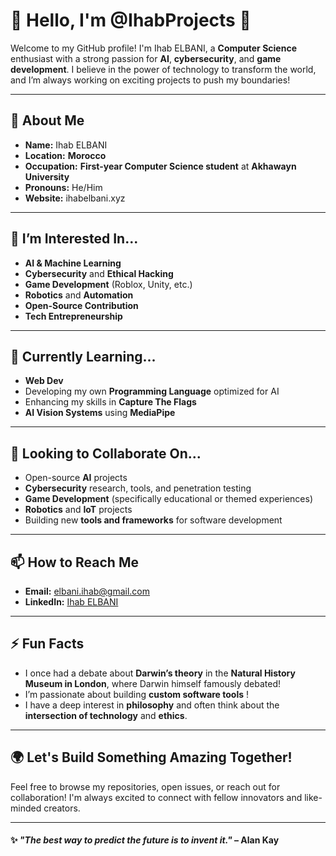# 👋 **Hello, I'm @IhabProjects** 🌟

Welcome to my GitHub profile! I'm Ihab ELBANI, a **Computer Science** enthusiast with a strong passion for **AI**, **cybersecurity**, and **game development**. I believe in the power of technology to transform the world, and I’m always working on exciting projects to push my boundaries!

---

## 🚀 **About Me**  
- **Name:** Ihab ELBANI  
- **Location:** **Morocco**  
- **Occupation:** **First-year Computer Science student** at **Akhawayn University**  
- **Pronouns:** He/Him
- **Website:** ihabelbani.xyz

---

## 👀 **I’m Interested In...**
- **AI & Machine Learning**  
- **Cybersecurity** and **Ethical Hacking**  
- **Game Development** (Roblox, Unity, etc.)  
- **Robotics** and **Automation**  
- **Open-Source Contribution**  
- **Tech Entrepreneurship**

---

## 🌱 **Currently Learning...**
- **Web Dev**
- Developing my own **Programming Language** optimized for AI  
- Enhancing my skills in **Capture The Flags**  
- **AI Vision Systems** using **MediaPipe**

---

## 💞️ **Looking to Collaborate On...**
- Open-source **AI** projects  
- **Cybersecurity** research, tools, and penetration testing  
- **Game Development** (specifically educational or themed experiences)  
- **Robotics** and **IoT** projects  
- Building new **tools and frameworks** for software development

---

## 📫 **How to Reach Me**
- **Email:** [elbani.ihab@gmail.com](mailto:elbani.ihab@gmail.com)  
- **LinkedIn:** [Ihab ELBANI](https://www.linkedin.com/in/ihabelbani)    

---

## ⚡ **Fun Facts**  
- I once had a debate about **Darwin’s theory** in the **Natural History Museum in London**, where Darwin himself famously debated!  
- I’m passionate about building **custom software tools** !  
- I have a deep interest in **philosophy** and often think about the **intersection of technology** and **ethics**.

---

## 🌍 **Let's Build Something Amazing Together!**

Feel free to browse my repositories, open issues, or reach out for collaboration! I'm always excited to connect with fellow innovators and like-minded creators.

---

#### ✨ _"The best way to predict the future is to invent it."_ – Alan Kay
